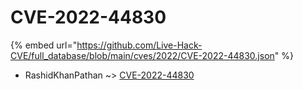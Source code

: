 # CVE-2022-44830
{% embed url="https://github.com/Live-Hack-CVE/full_database/blob/main/cves/2022/CVE-2022-44830.json" %}

* RashidKhanPathan ~> [CVE-2022-44830](https://www.alice-snow.ru/2022/database/cve-2022-44830/cve-2022-44830-rashidkhanpathan)